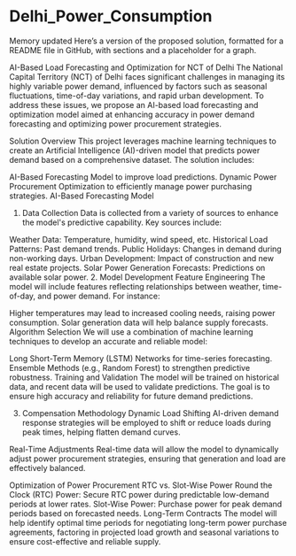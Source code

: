 # Delhi_Power_Consumption

Memory updated
Here’s a version of the proposed solution, formatted for a README file in GitHub, with sections and a placeholder for a graph.

AI-Based Load Forecasting and Optimization for NCT of Delhi
The National Capital Territory (NCT) of Delhi faces significant challenges in managing its highly variable power demand, influenced by factors such as seasonal fluctuations, time-of-day variations, and rapid urban development. To address these issues, we propose an AI-based load forecasting and optimization model aimed at enhancing accuracy in power demand forecasting and optimizing power procurement strategies.

Solution Overview
This project leverages machine learning techniques to create an Artificial Intelligence (AI)-driven model that predicts power demand based on a comprehensive dataset. The solution includes:

AI-Based Forecasting Model to improve load predictions.
Dynamic Power Procurement Optimization to efficiently manage power purchasing strategies.
AI-Based Forecasting Model
1. Data Collection
Data is collected from a variety of sources to enhance the model's predictive capability. Key sources include:

Weather Data: Temperature, humidity, wind speed, etc.
Historical Load Patterns: Past demand trends.
Public Holidays: Changes in demand during non-working days.
Urban Development: Impact of construction and new real estate projects.
Solar Power Generation Forecasts: Predictions on available solar power.
2. Model Development
Feature Engineering
The model will include features reflecting relationships between weather, time-of-day, and power demand. For instance:

Higher temperatures may lead to increased cooling needs, raising power consumption.
Solar generation data will help balance supply forecasts.
Algorithm Selection
We will use a combination of machine learning techniques to develop an accurate and reliable model:

Long Short-Term Memory (LSTM) Networks for time-series forecasting.
Ensemble Methods (e.g., Random Forest) to strengthen predictive robustness.
Training and Validation
The model will be trained on historical data, and recent data will be used to validate predictions. The goal is to ensure high accuracy and reliability for future demand predictions.

3. Compensation Methodology
Dynamic Load Shifting
AI-driven demand response strategies will be employed to shift or reduce loads during peak times, helping flatten demand curves.

Real-Time Adjustments
Real-time data will allow the model to dynamically adjust power procurement strategies, ensuring that generation and load are effectively balanced.

Optimization of Power Procurement
RTC vs. Slot-Wise Power
Round the Clock (RTC) Power: Secure RTC power during predictable low-demand periods at lower rates.
Slot-Wise Power: Purchase power for peak demand periods based on forecasted needs.
Long-Term Contracts
The model will help identify optimal time periods for negotiating long-term power purchase agreements, factoring in projected load growth and seasonal variations to ensure cost-effective and reliable supply.
